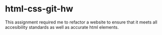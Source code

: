 # html-css-git-hw
This assignment required me to refactor a website to ensure that it meets all accesibility standards as well as accurate html elements.